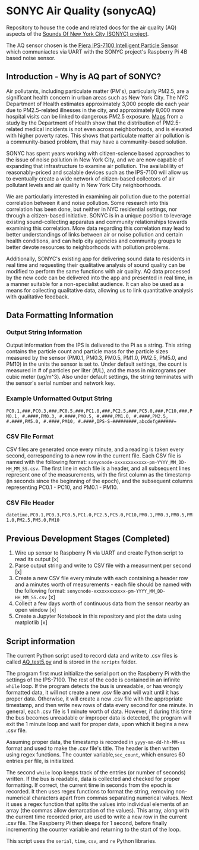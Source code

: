 # SONYC Air Quality (sonycAQ)
Repository to house the code and related docs for the air quality (AQ) aspects of the [Sounds Of New York City (SONYC) project](https://wp.nyu.edu/sonyc).

The AQ sensor chosen is the [Piera IPS-7100 Intelligent Particle Sensor](https://www.pierasystems.com/products/piera-7100-intelligent-particle-sensor) which communiactes via UART with the SONYC project's Raspberry Pi 4B based noise sensor.


## Introduction - Why is AQ part of SONYC?
Air pollutants, including particulate matter (PM's), particularly PM2.5, are a significant health concern in urban areas such as New York City. The NYC Department of Health estimates approximately 3,000 people die each year due to PM2.5-related illnesses in the city, and approximately 8,000 more hospital visits can be linked to dangerous PM2.5 exposure. [Maps](https://www1.nyc.gov/assets/doh/downloads/pdf/eode/eode-air-quality-impact.pdf) from a study by the Department of Health show that the distribution of PM2.5-related medical incidents is not even across neighborhoods, and is elevated with higher poverty rates. This shows that particulate matter air pollution is a community-based problem, that may have a community-based solution.

SONYC has spent years working with citizen-science based approaches to the issue of noise pollution in New York City, and we are now capable of expanding that infrastructure to examine air pollution. The availablility of reasonably-priced and scalable devices such as the IPS-7100 will allow us to eventually create a wide network of citizen-based  collectors of air pollutant levels and air quality in New York City neighborhoods.

We are particularly interested in examining air pollution due to the potential correlation between it and noise pollution. Some research into this correlation has been done, but neither in NYC residential settings, nor through a citizen-based initiative. SONYC is in a unique position to leverage existing sound-collecting apparatus and community relationships towards examining this correlation. More data regarding this correlation may lead to better understandings of links between air or noise pollution and certain health conditions, and can help city agencies and community groups to better devote resources to neighborhoods with pollution problems.

Additionally, SONYC's existing app for delivering sound data to residents in real time and requesting their qualitative analysis of sound quality can be modified to perform the same functions with air quality. AQ data processed by the new code can be delivered into the app and presented in real time, in a manner suitable for a non-specialist audience. It can also be used as a means for collecting qualitative data, allowing us to link quantitative analysis with qualitative feedback.


## Data Formatting Information

### Output String Information
Output information from the IPS is delivered to the Pi as a string. This string contains the particle count and particle mass for the particle sizes measured by the sensor (PM0.1, PM0.3, PM0.5, PM1.0, PM2.5, PM5.0, and PM10) in the units the sensor is set to. Under default settings, the count is measured in # of particles per liter (#/L), and the mass in micrograms per cubic meter (ug/m^3). Also under default settings, the string terminates with the sensor's serial number and network key.

### Example Unformatted Output String
`PC0.1,###,PC0.3,###,PC0.5,###,PC1.0,###,PC2.5,###,PC5.0,###,PC10,###,PM0.1, #.####,PM0.3, #.####,PM0.5, #.####,PM1.0, #.####,PM2.5, #.####,PM5.0, #.####,PM10, #.####,IPS-S-#########,abcdefg######=`

### CSV File Format
CSV files are generated once every minute, and a reading is taken every second, corresponding to a new row in the current file. Each CSV file is named with the following format: `sonycnode-xxxxxxxxxxxx-pm-YYYY_MM_DD-HH_MM_SS.csv`. The first line in each file is a header, and all subsequent lines represent one of the measurements, with the first column as the timestamp (in seconds since the beginning of the epoch), and the subsequent columns representing PC0.1 - PC10, and PM0.1 - PM10.

### CSV File Header
`datetime,PC0.1,PC0.3,PC0.5,PC1.0,PC2.5,PC5.0,PC10,PM0.1,PM0.3,PM0.5,PM1.0,PM2.5,PM5.0,PM10`


## Previous Development Stages (Completed)

1. Wire up sensor to Raspberry Pi via UART and create Python script to read its output [x]
2. Parse output string and write to CSV file with a measurment per second [x]
3. Create a new CSV file every minute with each containing a header row and a minutes worth of measurements - each file should be named with the following format: `sonycnode-xxxxxxxxxxxx-pm-YYYY_MM_DD-HH_MM_SS.csv` [x]
4. Collect a few days worth of continuous data from the sensor nearby an open window [x]
5. Create a Jupyter Notebook in this repository and plot the data using matplotlib [x]


## Script information

The current Python script used to record data and write to .csv files is called [AQ_test5.py](https://github.com/sonyc-project/sonycAQ/blob/main/scripts/AQ_test5.py) and is stored in the `scripts` folder.

The program first must initialize the serial port on the Raspberry Pi with the settings of the IPS-7100. The rest of the code is contained in an infinite `while` loop. If the program detects the bus is unreadable, or has wrongly formatted data, it will not create a new .csv file and will wait until it has proper data. Otherwise, it will create a new .csv file with the appropriate timestamp, and then write new rows of data every second for one minute. In general, each .csv file is 1 minute worth of data. However, if during this time the bus becomes unreadable or improper data is detected, the program will exit the 1 minute loop and wait for proper data, upon which it begins a new .csv file.

Assuming proper data, the timestamp is recorded in `yyyy-mm-dd-hh-MM-ss` format and used to make the .csv file's title. The header is then written using regex functions. The counter variable,`sec_count`, which ensures 60 entries per file, is initialized.

The second `while` loop keeps track of the entries (or number of seconds) written. If the bus is readable, data is collected and checked for proper formatting. If correct, the current time in seconds from the epoch is recorded. It then uses regex functions to format the string, removing non-numerical characters apart from commas separating numerical values. Next it uses a regex function that splits the values into individual elements of an array (the commas allow demarcation of the values). This array, along with the current time recorded prior, are used to write a new row in the current .csv file. The Raspberry Pi then sleeps for 1 second, before finally incrementing the counter variable and returning to the start of the loop.

This script uses the `serial`, `time`, `csv`, and `re` Python libraries. 
